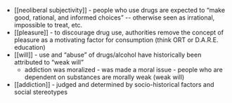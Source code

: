 - [[neoliberal subjectivity]] - people who use drugs are expected to “make good, rational, and informed choices”
	-- otherwise seen as irrational, impossible to treat, etc.
- [[pleasure]] - to discourage drug use, authorities remove the concept of pleasure as a motivating factor for consumption (think ORT or D.A.R.E. education)
- [[will]] - use and “abuse” of drugs/alcohol have historically been attributed to “weak will”
	- addiction was moralized - was made a moral issue - people who are dependent on substances are morally weak (weak will)
- [[addiction]] - judged and determined by socio-historical factors and social stereotypes
